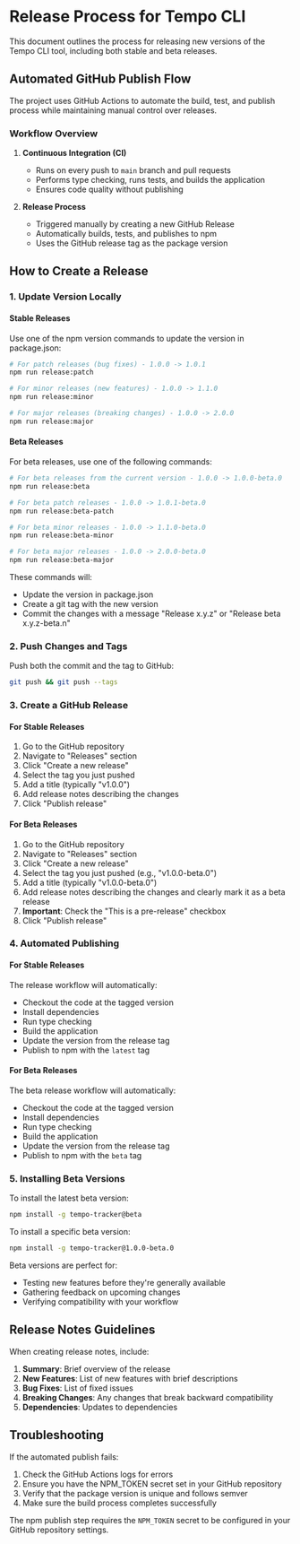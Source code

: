 # Release Process for Tempo CLI

This document outlines the process for releasing new versions of the Tempo CLI tool, including both stable and beta releases.

## Automated GitHub Publish Flow

The project uses GitHub Actions to automate the build, test, and publish process while maintaining manual control over releases.

### Workflow Overview

1. **Continuous Integration (CI)**
   - Runs on every push to `main` branch and pull requests
   - Performs type checking, runs tests, and builds the application
   - Ensures code quality without publishing

2. **Release Process**
   - Triggered manually by creating a new GitHub Release
   - Automatically builds, tests, and publishes to npm
   - Uses the GitHub release tag as the package version

## How to Create a Release

### 1. Update Version Locally

#### Stable Releases

Use one of the npm version commands to update the version in package.json:

```bash
# For patch releases (bug fixes) - 1.0.0 -> 1.0.1
npm run release:patch

# For minor releases (new features) - 1.0.0 -> 1.1.0
npm run release:minor

# For major releases (breaking changes) - 1.0.0 -> 2.0.0
npm run release:major
```

#### Beta Releases

For beta releases, use one of the following commands:

```bash
# For beta releases from the current version - 1.0.0 -> 1.0.0-beta.0
npm run release:beta

# For beta patch releases - 1.0.0 -> 1.0.1-beta.0
npm run release:beta-patch

# For beta minor releases - 1.0.0 -> 1.1.0-beta.0
npm run release:beta-minor

# For beta major releases - 1.0.0 -> 2.0.0-beta.0
npm run release:beta-major
```

These commands will:
- Update the version in package.json
- Create a git tag with the new version
- Commit the changes with a message "Release x.y.z" or "Release beta x.y.z-beta.n"

### 2. Push Changes and Tags

Push both the commit and the tag to GitHub:

```bash
git push && git push --tags
```

### 3. Create a GitHub Release

#### For Stable Releases

1. Go to the GitHub repository
2. Navigate to "Releases" section
3. Click "Create a new release"
4. Select the tag you just pushed
5. Add a title (typically "v1.0.0")
6. Add release notes describing the changes
7. Click "Publish release"

#### For Beta Releases

1. Go to the GitHub repository
2. Navigate to "Releases" section
3. Click "Create a new release"
4. Select the tag you just pushed (e.g., "v1.0.0-beta.0")
5. Add a title (typically "v1.0.0-beta.0")
6. Add release notes describing the changes and clearly mark it as a beta release
7. **Important**: Check the "This is a pre-release" checkbox
8. Click "Publish release"

### 4. Automated Publishing

#### For Stable Releases

The release workflow will automatically:
- Checkout the code at the tagged version
- Install dependencies
- Run type checking
- Build the application
- Update the version from the release tag
- Publish to npm with the `latest` tag

#### For Beta Releases

The beta release workflow will automatically:
- Checkout the code at the tagged version
- Install dependencies
- Run type checking
- Build the application
- Update the version from the release tag
- Publish to npm with the `beta` tag

### 5. Installing Beta Versions

To install the latest beta version:

```bash
npm install -g tempo-tracker@beta
```

To install a specific beta version:

```bash
npm install -g tempo-tracker@1.0.0-beta.0
```

Beta versions are perfect for:
- Testing new features before they're generally available
- Gathering feedback on upcoming changes
- Verifying compatibility with your workflow

## Release Notes Guidelines

When creating release notes, include:

1. **Summary**: Brief overview of the release
2. **New Features**: List of new features with brief descriptions
3. **Bug Fixes**: List of fixed issues
4. **Breaking Changes**: Any changes that break backward compatibility
5. **Dependencies**: Updates to dependencies

## Troubleshooting

If the automated publish fails:

1. Check the GitHub Actions logs for errors
2. Ensure you have the NPM_TOKEN secret set in your GitHub repository
3. Verify that the package version is unique and follows semver
4. Make sure the build process completes successfully

The npm publish step requires the `NPM_TOKEN` secret to be configured in your GitHub repository settings.
